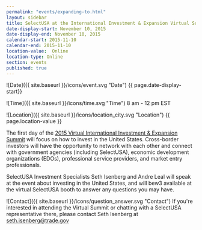 ```yaml
---
permalink: "events/expanding-to.html"
layout: sidebar
title: SelectUSA at the International Investment & Expansion Virtual Summit
date-display-start: November 10, 2015
date-display-end: November 10, 2015
calendar-start: 2015-11-10
calendar-end: 2015-11-10
location-value:  Online
location-type: Online
section: events
published: true
---
```

![Date]({{ site.baseurl }}/icons/event.svg "Date") {{ page.date-display-start}}

![Time]({{ site.baseurl }}/icons/time.svg "Time") 8 am - 12 pm EST

![Location]({{ site.baseurl }}/icons/location_city.svg "Location") {{ page.location-value }}

The first day of the [2015 Virtual International Investment & Expansion Summit](http://expandingto.com/ourvirtualevents/) will focus on how to invest in the United States. Cross-border investors will have the opportunity to network with each other and connect with government agencies (including SelectUSA), economic development organizations (EDOs), professional service providers, and market entry professionals.

SelectUSA Investment Specialists Seth Isenberg and Andre Leal will speak at the event about investing in the United States, and will bew3 available at the virtual SelectUSA booth to answer any questions you may have. 

![Contact]({{ site.baseurl }}/icons/question_answer.svg "Contact") If you're interested in attending the Virtual Summit or chatting with a SelectUSA representative there, please contact Seth Isenberg at [seth.isenberg@trade.gov](mailto:seth.isenberg@trade.gov)

